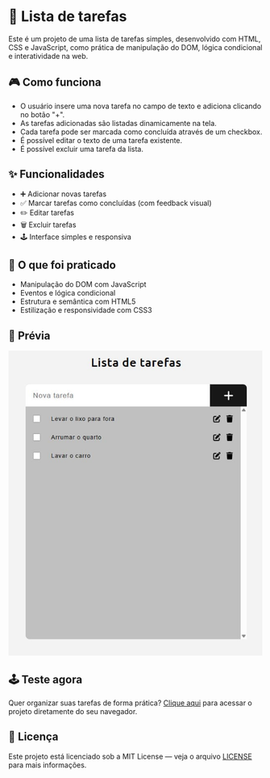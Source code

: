 # 📝 Lista de tarefas

Este é um projeto de uma lista de tarefas simples, desenvolvido com HTML, CSS e JavaScript, como prática de manipulação do DOM, lógica condicional e interatividade na web.

## 🎮 Como funciona

- O usuário insere uma nova tarefa no campo de texto e adiciona clicando no botão "+".
- As tarefas adicionadas são listadas dinamicamente na tela.
- Cada tarefa pode ser marcada como concluída através de um checkbox.
- É possível editar o texto de uma tarefa existente.
- É possível excluir uma tarefa da lista.

## ✨ Funcionalidades

- ➕ Adicionar novas tarefas
- ✅ Marcar tarefas como concluídas (com feedback visual)
- ✏️ Editar tarefas
- 🗑️ Excluir tarefas
- 🕹️ Interface simples e responsiva

## 🧠 O que foi praticado

- Manipulação do DOM com JavaScript
- Eventos e lógica condicional
- Estrutura e semântica com HTML5
- Estilização e responsividade com CSS3

## 📸 Prévia

<img src="assets/img/preview.jpg">

## 🕹️ Teste agora

Quer organizar suas tarefas de forma prática? <a href="https://task-list-omega-gules.vercel.app/">Clique aqui</a> para acessar o projeto diretamente do seu navegador.

## 📄 Licença

Este projeto está licenciado sob a MIT License — veja o arquivo <a href="https://github.com/alcamarano/task-list/blob/main/LICENSE">LICENSE</a> para mais informações.
